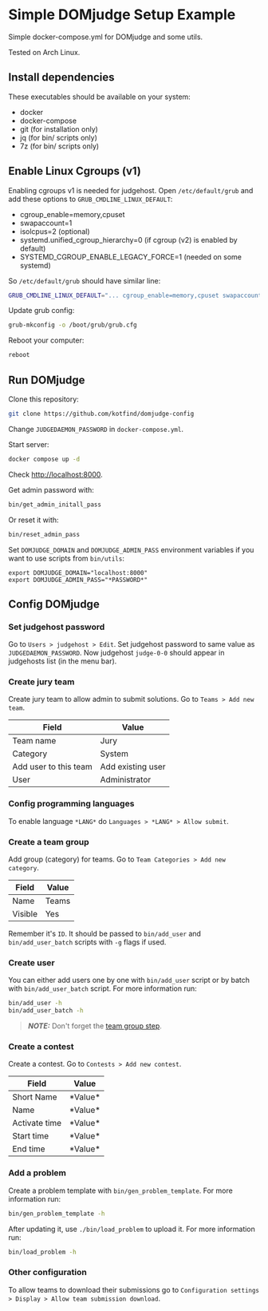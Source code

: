# Simple DOMjudge Setup Example

Simple docker-compose.yml for DOMjudge and some utils.

Tested on Arch Linux.

## Install dependencies
These executables should be available on your system:
- docker
- docker-compose
- git (for installation only)
- jq (for bin/ scripts only)
- 7z (for bin/ scripts only)

## Enable Linux Cgroups (v1)
Enabling cgroups v1 is needed for judgehost.
Open `/etc/default/grub` and add these options to `GRUB_CMDLINE_LINUX_DEFAULT`:

* cgroup_enable=memory,cpuset
* swapaccount=1
* isolcpus=2 (optional)
* systemd.unified_cgroup_hierarchy=0 (if cgroup (v2) is enabled by default)
* SYSTEMD_CGROUP_ENABLE_LEGACY_FORCE=1 (needed on some systemd)

So `/etc/default/grub` should have similar line:
```bash
GRUB_CMDLINE_LINUX_DEFAULT="... cgroup_enable=memory,cpuset swapaccount=1 isolcpus=2 systemd.unified_cgroup_hierarchy=0 SYSTEMD_CGROUP_ENABLE_LEGACY_FORCE=1"
```

Update grub config:
```bash
grub-mkconfig -o /boot/grub/grub.cfg
```

Reboot your computer:
```bash
reboot
```

## Run DOMjudge
Clone this repository:
```bash
git clone https://github.com/kotfind/domjudge-config
```

Change `JUDGEDAEMON_PASSWORD` in `docker-compose.yml`.

Start server:
```bash
docker compose up -d
```

Check [http://localhost:8000](http://localhost:8000).

Get admin password with:
```bash
bin/get_admin_initall_pass
```
Or reset it with:
```bash
bin/reset_admin_pass
```

Set `DOMJUDGE_DOMAIN` and `DOMJUDGE_ADMIN_PASS` environment variables
if you want to use scripts from `bin/utils`:
```
export DOMJUDGE_DOMAIN="localhost:8000"
export DOMJUDGE_ADMIN_PASS="*PASSWORD*"
```

## Config DOMjudge
### Set judgehost password
Go to `Users > judgehost > Edit`.
Set judgehost password to same value as `JUDGEDAEMON_PASSWORD`.
Now judgehost `judge-0-0` should appear in judgehosts list (in the menu bar).

### Create jury team
Create jury team to allow admin to submit solutions.
Go to `Teams > Add new team`.

| Field | Value |
|---|---|
| Team name | Jury |
| Category | System |
| Add user to this team | Add existing user |
| User | Administrator |

### Config programming languages
To enable language `*LANG*` do `Languages > *LANG* > Allow submit`.

### Create a team group
Add group (category) for teams. Go to `Team Categories > Add new category`.

| Field | Value |
|---|---|
| Name | Teams |
| Visible | Yes |

Remember it's `ID`. It should be passed to `bin/add_user` and `bin/add_user_batch` scripts with `-g` flags if used.

### Create user
You can either add users one by one with `bin/add_user` script
or by batch with `bin/add_user_batch` script. For more information run:
```bash
bin/add_user -h
bin/add_user_batch -h
```

> **_NOTE:_** Don't forget the [team group step](#create-a-team-group).

### Create a contest
Create a contest. Go to `Contests > Add new contest`.

| Field | Value |
|---|---|
| Short Name | \*Value\* |
| Name | \*Value\* |
| Activate time | \*Value\* |
| Start time | \*Value\* |
| End time | \*Value\* |

### Add a problem
Create a problem template with `bin/gen_problem_template`. For more information run:
```bash
bin/gen_problem_template -h
```

After updating it, use `./bin/load_problem` to upload it. For more information run:
```bash
bin/load_problem -h
```

### Other configuration
To allow teams to download their submissions go to `Configuration settings > Display > Allow team submission download`.
